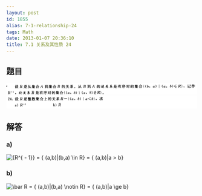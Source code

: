 ```yaml
---
layout: post
id: 1855
alias: 7-1-relationship-24
tags: Math
date: 2013-01-07 20:36:10
title: 7.1 关系及其性质 24
---
```


## 题目

[![image](/user_images/1855-1.png "image")](/user_images/1855-1.png)

## 解答

### a)

![{R^{ - 1}} = \{ (a,b)|(b,a) \in R\}  = \{ (a,b)|a > b\} ](http://chart.apis.google.com/chart?cht=tx&chs=1x0&chf=bg,s,FFFFFF00&chco=000000&chl=%7BR%5E%7B%20-%201%7D%7D%20%3D%20%5C%7B%20%28a%2Cb%29%7C%28b%2Ca%29%20%5Cin%20R%5C%7D%20%20%3D%20%5C%7B%20%28a%2Cb%29%7Ca%20%3E%20b%5C%7D%20)

### b) 

![\bar R = \{ (a,b)|(b,a) \notin R\}  = \{ (a,b)|a \ge b\} ](http://chart.apis.google.com/chart?cht=tx&chs=1x0&chf=bg,s,FFFFFF00&chco=000000&chl=%5Cbar%20R%20%3D%20%5C%7B%20%28a%2Cb%29%7C%28b%2Ca%29%20%5Cnotin%20R%5C%7D%20%20%3D%20%5C%7B%20%28a%2Cb%29%7Ca%20%5Cge%20b%5C%7D%20)

